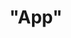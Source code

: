 # "App"

<!--[美好生活从领券开始](https://appadvice.com/app/e9-a2-86-e5-88-b8/1249324960)

<br>

![home1](../docs/images/app-lq-merge-1.jpg)
-->

